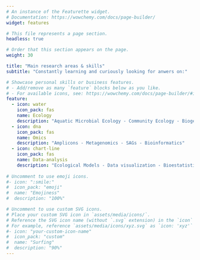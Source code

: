 ```yaml
---
# An instance of the Featurette widget.
# Documentation: https://wowchemy.com/docs/page-builder/
widget: features

# This file represents a page section.
headless: true

# Order that this section appears on the page.
weight: 30

title: "Main research areas & skills"
subtitle: "Constantly learning and curiously looking for anwers on:"

# Showcase personal skills or business features.
# - Add/remove as many `feature` blocks below as you like.
# - For available icons, see: https://wowchemy.com/docs/page-builder/#icons
feature:
  - icon: water
    icon_pack: fas
    name: Ecology
    description: "Aquatic Microbial Ecology - Community Ecology - Biogeography - Biogeochemistry"
  - icon: dna
    icon_pack: fas
    name: Omics
    description: "Amplicons - Metagenomics - SAGs - Bioinformatics"
  - icon: chart-line
    icon_pack: fas
    name: Data-analysis
    description: "Ecological Models - Data visualization - Bioestatistics - R"
    
# Uncomment to use emoji icons.
#- icon: ":smile:"
#  icon_pack: "emoji"
#  name: "Emojiness"
#  description: "100%"

# Uncomment to use custom SVG icons.
# Place your custom SVG icon in `assets/media/icons/`.
# Reference the SVG icon name (without `.svg` extension) in the `icon` field.
# For example, reference `assets/media/icons/xyz.svg` as `icon: 'xyz'`
#- icon: "your-custom-icon-name"
#  icon_pack: "custom"
#  name: "Surfing"
#  description: "90%"
---
```


